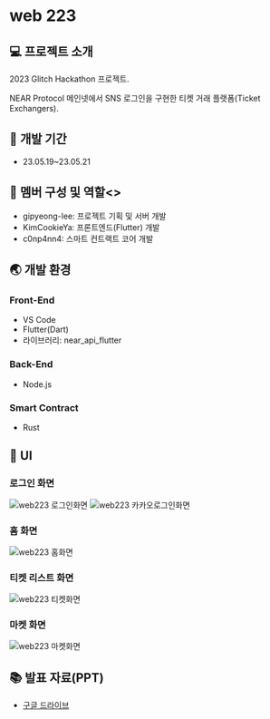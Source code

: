 # web 223

## 💻 프로젝트 소개

2023 Glitch Hackathon 프로젝트.

NEAR Protocol 메인넷에서 SNS 로그인을 구현한 티켓 거래 플랫폼(Ticket Exchangers).

## :calendar: 개발 기간

- 23.05.19~23.05.21

## 👋 멤버 구성 및 역할<>

- gipyeong-lee: 프로젝트 기획 및 서버 개발
- KimCookieYa: 프론트엔드(Flutter) 개발
- c0np4nn4: 스마트 컨트랙트 코어 개발

## 🌏 개발 환경

### Front-End

- VS Code
- Flutter(Dart)
- 라이브러리: near_api_flutter

### Back-End

- Node.js

### Smart Contract

- Rust

## 📱 UI

### 로그인 화면
![web223 로그인화면](https://github.com/QKWQFC/web223/assets/45006957/6acfb245-c273-4011-b06c-0a134b1caf4c)
![web223 카카오로그인화면](https://github.com/QKWQFC/web223/assets/45006957/3f63d965-6607-43f3-a455-96c0cd62bf27)

### 홈 화면
![web223 홈화면](https://github.com/QKWQFC/web223/assets/45006957/03eadf18-0fb7-48d6-be51-1065f1643146)

### 티켓 리스트 화면
![web223 티켓화면](https://github.com/QKWQFC/web223/assets/45006957/29a59682-f35b-43e7-9fdd-7eef22d78480)

### 마켓 화면
![web223 마켓화면](https://github.com/QKWQFC/web223/assets/45006957/b3a27ee4-2860-48eb-92e3-4da49f2dca4c)

## 📚 발표 자료(PPT)

- [구글 드라이브](https://docs.google.com/presentation/d/1FOoAQ4VUf5MZ8wSO0iKAvkiheF-4dfoj/edit?usp=share_link&ouid=103471202899606210248&rtpof=true&sd=true)
